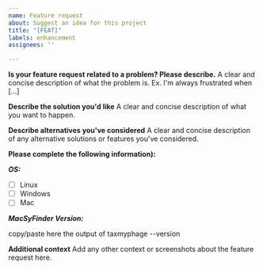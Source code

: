 ```yaml
---
name: Feature request
about: Suggest an idea for this project
title: "[FEAT]"
labels: enhancement
assignees: ''

---
```


**Is your feature request related to a problem? Please describe.**
A clear and concise description of what the problem is. Ex. I'm always frustrated when [...]

**Describe the solution you'd like**
A clear and concise description of what you want to happen.

**Describe alternatives you've considered**
A clear and concise description of any alternative solutions or features you've considered.

**Please complete the following information):**

***OS:*** 

 - [ ] Linux
 - [ ] Windows
 - [ ] Mac

***MacSyFinder Version:***

  copy/paste here the output of taxmyphage --version

**Additional context**
Add any other context or screenshots about the feature request here.